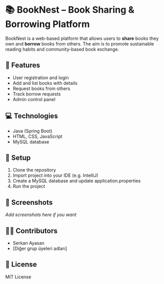 # 📚 BookNest – Book Sharing & Borrowing Platform

BookNest is a web-based platform that allows users to **share** books they own and **borrow** books from others. The aim is to promote sustainable reading habits and community-based book exchange.

## 🌟 Features
- User registration and login
- Add and list books with details
- Request books from others
- Track borrow requests
- Admin control panel

## 💻 Technologies
- Java (Spring Boot)
- HTML, CSS, JavaScript
- MySQL database

## 🚀 Setup
1. Clone the repository
2. Import project into your IDE (e.g. IntelliJ)
3. Create a MySQL database and update application.properties
4. Run the project

## 📸 Screenshots
_Add screenshots here if you want_

## 🧑‍💻 Contributors
- Serkan Ayasan
- [Diğer grup üyeleri adları]

## 📄 License
MIT License
